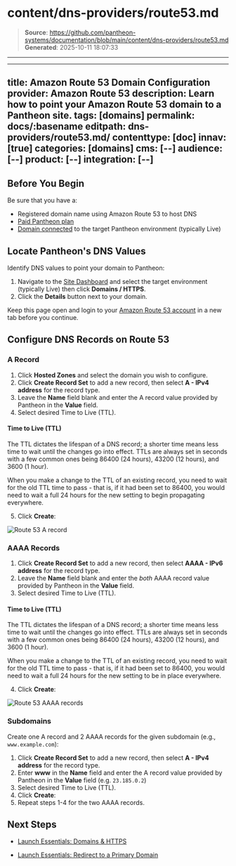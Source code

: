 # content/dns-providers/route53.md

> **Source**: https://github.com/pantheon-systems/documentation/blob/main/content/dns-providers/route53.md
> **Generated**: 2025-10-11 18:07:33

---

---
title: Amazon Route 53 Domain Configuration
provider: Amazon Route 53
description: Learn how to point your Amazon Route 53 domain to a Pantheon site.
tags: [domains]
permalink: docs/:basename
editpath: dns-providers/route53.md/
contenttype: [doc]
innav: [true]
categories: [domains]
cms: [--]
audience: [--]
product: [--]
integration: [--]
---
## Before You Begin
Be sure that you have a:

- Registered domain name using Amazon Route 53 to host DNS
- [Paid Pantheon plan](/guides/launch/plans)
- [Domain connected](/guides/launch/domains) to the target Pantheon environment (typically Live)

## Locate Pantheon's DNS Values
Identify DNS values to point your domain to Pantheon:

1. Navigate to the [Site Dashboard](/guides/account-mgmt/workspace-sites-teams/sites#site-dashboard) and select the target environment (typically <Icon icon="wavePulse" /> Live) then click **<Icon icon="global" /> Domains / HTTPS**.
2. Click the **Details** button next to your domain.

Keep this page open and login to your [Amazon Route 53 account](https://console.aws.amazon.com/route53/) in a new tab before you continue.

## Configure DNS Records on Route 53

### A Record

1. Click **Hosted Zones** and select the domain you wish to configure.
2. Click **Create Record Set** to add a new record, then select **A - IPv4 address** for the record type.
3. Leave the **Name** field blank and enter the A record value provided by Pantheon in the **Value** field.
4. Select desired Time to Live (TTL).

  <Accordion title="Learn More" id="ttl" icon="info-sign">

  #### Time to Live (TTL)

  The TTL dictates the lifespan of a DNS record; a shorter time means less time to wait until the changes go into effect. TTLs are always set in seconds with a few common ones being 86400 (24 hours),  43200 (12 hours), and 3600 (1 hour).

  When you make a change to the TTL of an existing record, you need to wait for the old TTL time to pass - that is, if it had been set to 86400, you would need to wait a full 24 hours for the new setting to begin propagating everywhere.

  </Accordion>

5. Click **Create**:

  ![Route 53 A record](../../images/route53-a-record.png)

### AAAA Records

1. Click **Create Record Set** to add a new record, then select **AAAA - IPv6 address** for the record type.
2. Leave the **Name** field blank and enter the _both_ AAAA record value provided by Pantheon in the **Value** field.
3. Select desired Time to Live (TTL).

  <Accordion title="Learn More" id="ttl2" icon="info-sign">

  #### Time to Live (TTL)

  The TTL dictates the lifespan of a DNS record; a shorter time means less time to wait until the changes go into effect. TTLs are always set in seconds with a few common ones being 86400 (24 hours),  43200 (12 hours), and 3600 (1 hour).

  When you make a change to the TTL of an existing record, you need to wait for the old TTL time to pass - that is, if it had been set to 86400, you would need to wait a full 24 hours for the new setting to be in place everywhere.

  </Accordion>

4. Click **Create**:

  ![Route 53 AAAA records](../../images/route53-aaaa-records.png)

### Subdomains
Create one A record and 2 AAAA records for the given subdomain (e.g., `www.example.com`):

1. Click **Create Record Set** to add a new record, then select **A - IPv4 address** for the record type.
2. Enter **www** in the **Name** field and enter the A record value provided by Pantheon in the **Value** field (e.g. `23.185.0.2`)
3. Select desired Time to Live (TTL).
4. Click **Create**:
5. Repeat steps 1-4 for the two AAAA records.

## Next Steps

- [Launch Essentials: Domains & HTTPS](/guides/launch/domains)

- [Launch Essentials: Redirect to a Primary Domain](/guides/launch/redirects)
